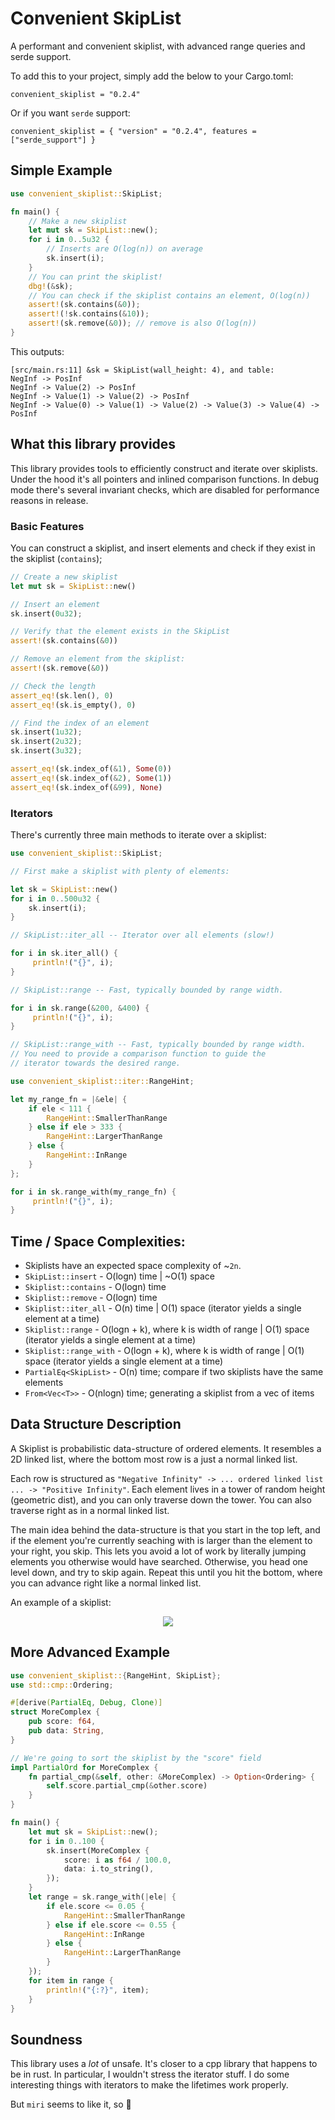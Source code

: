 # Convenient SkipList

A performant and convenient skiplist, with advanced range queries and serde support.

To add this to your project, simply add the below to your Cargo.toml:

```
convenient_skiplist = "0.2.4"
```

Or if you want `serde` support:

```
convenient_skiplist = { "version" = "0.2.4", features = ["serde_support"] } 
```

## Simple Example

```rust
use convenient_skiplist::SkipList;

fn main() {
    // Make a new skiplist
    let mut sk = SkipList::new();
    for i in 0..5u32 {
        // Inserts are O(log(n)) on average
        sk.insert(i);
    }
    // You can print the skiplist!
    dbg!(&sk);
    // You can check if the skiplist contains an element, O(log(n))
    assert!(sk.contains(&0));
    assert!(!sk.contains(&10));
    assert!(sk.remove(&0)); // remove is also O(log(n))
}
```

This outputs:

```
[src/main.rs:11] &sk = SkipList(wall_height: 4), and table:
NegInf -> PosInf
NegInf -> Value(2) -> PosInf
NegInf -> Value(1) -> Value(2) -> PosInf
NegInf -> Value(0) -> Value(1) -> Value(2) -> Value(3) -> Value(4) -> PosInf
```

## What this library provides

This library provides tools to efficiently construct and iterate over skiplists. Under the hood it's all pointers
and inlined comparison functions. In debug mode there's several invariant checks, which are disabled for performance reasons in release.

### Basic Features

You can construct a skiplist, and insert elements and check if they exist in the skiplist (`contains`);

```rust
// Create a new skiplist
let mut sk = SkipList::new()

// Insert an element
sk.insert(0u32);

// Verify that the element exists in the SkipList
assert!(sk.contains(&0))

// Remove an element from the skiplist:
assert!(sk.remove(&0))

// Check the length
assert_eq!(sk.len(), 0)
assert_eq!(sk.is_empty(), 0)

// Find the index of an element
sk.insert(1u32);
sk.insert(2u32);
sk.insert(3u32);

assert_eq!(sk.index_of(&1), Some(0))
assert_eq!(sk.index_of(&2), Some(1))
assert_eq!(sk.index_of(&99), None)
```

### Iterators

There's currently three main methods to iterate over a skiplist:

```rust
use convenient_skiplist::SkipList;

// First make a skiplist with plenty of elements:

let sk = SkipList::new()
for i in 0..500u32 {
    sk.insert(i);
}

// SkipList::iter_all -- Iterator over all elements (slow!)

for i in sk.iter_all() {
     println!("{}", i);
}

// SkipList::range -- Fast, typically bounded by range width.

for i in sk.range(&200, &400) {
     println!("{}", i);
}

// SkipList::range_with -- Fast, typically bounded by range width.
// You need to provide a comparison function to guide the 
// iterator towards the desired range.

use convenient_skiplist::iter::RangeHint;

let my_range_fn = |&ele| {
    if ele < 111 {
        RangeHint::SmallerThanRange
    } else if ele > 333 {
        RangeHint::LargerThanRange
    } else {
        RangeHint::InRange
    }
};

for i in sk.range_with(my_range_fn) {
     println!("{}", i);
}

```

## Time / Space Complexities:

- Skiplists have an expected space complexity of ~`2n`.
- `SkipList::insert` - O(logn) time | ~O(1) space
- `Skiplist::contains` - O(logn) time
- `Skiplist::remove` - O(logn) time
- `Skiplist::iter_all` - O(n) time | O(1) space (iterator yields a single element at a time)
- `Skiplist::range` - O(logn + k), where k is width of range | O(1) space (iterator yields a single element at a time)
- `Skiplist::range_with` - O(logn + k), where k is width of range | O(1) space (iterator yields a single element at a time)
- `PartialEq<SkipList>` - O(n) time; compare if two skiplists have the same elements
- `From<Vec<T>>` - O(nlogn) time; generating a skiplist from a vec of items

## Data Structure Description

A Skiplist is probabilistic data-structure of ordered elements. It resembles a 2D linked list,
where the bottom most row is a just a normal linked list.

Each row is structured as `"Negative Infinity" -> ... ordered linked list ... -> "Positive Infinity"`. Each element lives in a tower of random height (geometric dist), and you can only traverse down the tower. You can also traverse right as in a normal linked list.

The main idea behind the data-structure is that you start in the top left, and if the element
you're currently seaching with is larger than the element to your right, you skip. This lets you
avoid a lot of work by literally jumping elements you otherwise would have searched.
Otherwise, you head one level down, and try to skip again. Repeat this until you hit the bottom, where
you can advance right like a normal linked list.

An example of a skiplist:

<p align="center">
  <img src="https://upload.wikimedia.org/wikipedia/commons/8/86/Skip_list.svg">
</p>

## More Advanced Example

```rust
use convenient_skiplist::{RangeHint, SkipList};
use std::cmp::Ordering;

#[derive(PartialEq, Debug, Clone)]
struct MoreComplex {
    pub score: f64,
    pub data: String,
}

// We're going to sort the skiplist by the "score" field
impl PartialOrd for MoreComplex {
    fn partial_cmp(&self, other: &MoreComplex) -> Option<Ordering> {
        self.score.partial_cmp(&other.score)
    }
}

fn main() {
    let mut sk = SkipList::new();
    for i in 0..100 {
        sk.insert(MoreComplex {
            score: i as f64 / 100.0,
            data: i.to_string(),
        });
    }
    let range = sk.range_with(|ele| {
        if ele.score <= 0.05 {
            RangeHint::SmallerThanRange
        } else if ele.score <= 0.55 {
            RangeHint::InRange
        } else {
            RangeHint::LargerThanRange
        }
    });
    for item in range {
        println!("{:?}", item);
    }
}

```


## Soundness

This library uses a _lot_ of unsafe. It's closer to a cpp library that happens to be in rust.
In particular, I wouldn't stress the iterator stuff. I do some interesting things with iterators to make
the lifetimes work properly.

But `miri` seems to like it, so 🤷
